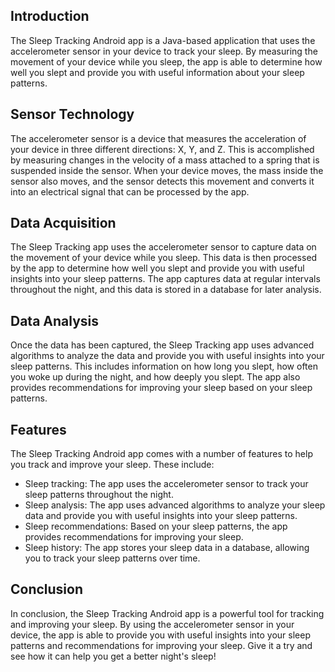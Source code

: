 ## Introduction
The Sleep Tracking Android app is a Java-based application that uses the accelerometer sensor in your device to track your sleep. By measuring the movement of your device while you sleep, the app is able to determine how well you slept and provide you with useful information about your sleep patterns.
## Sensor Technology
The accelerometer sensor is a device that measures the acceleration of your device in three different directions: X, Y, and Z. This is accomplished by measuring changes in the velocity of a mass attached to a spring that is suspended inside the sensor. When your device moves, the mass inside the sensor also moves, and the sensor detects this movement and converts it into an electrical signal that can be processed by the app.
## Data Acquisition
The Sleep Tracking app uses the accelerometer sensor to capture data on the movement of your device while you sleep. This data is then processed by the app to determine how well you slept and provide you with useful insights into your sleep patterns. The app captures data at regular intervals throughout the night, and this data is stored in a database for later analysis.
## Data Analysis
Once the data has been captured, the Sleep Tracking app uses advanced algorithms to analyze the data and provide you with useful insights into your sleep patterns. This includes information on how long you slept, how often you woke up during the night, and how deeply you slept. The app also provides recommendations for improving your sleep based on your sleep patterns.
## Features
The Sleep Tracking Android app comes with a number of features to help you track and improve your sleep. These include:
* Sleep tracking: The app uses the accelerometer sensor to track your sleep patterns throughout the night.
* Sleep analysis: The app uses advanced algorithms to analyze your sleep data and provide you with useful insights into your sleep patterns.
* Sleep recommendations: Based on your sleep patterns, the app provides recommendations for improving your sleep.
* Sleep history: The app stores your sleep data in a database, allowing you to track your sleep patterns over time.
## Conclusion
In conclusion, the Sleep Tracking Android app is a powerful tool for tracking and improving your sleep. By using the accelerometer sensor in your device, the app is able to provide you with useful insights into your sleep patterns and recommendations for improving your sleep. Give it a try and see how it can help you get a better night's sleep!

